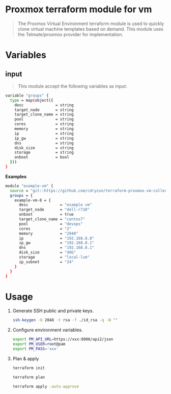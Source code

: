 
# Proxmox  terraform module for vm

> The Proxmox Virtual Environment terraform module is used to quickly clone virtual machine templates based on demand. This module uses the Telmate/proxmox provider for implementation.



# Variables

## input

> This module accept the following variables as input:

```bash
variable "groups" {
  type = map(object({
    desc              = string
    target_node       = string
    target_clone_name = string
    pool              = string
    cores             = string
    memory            = string
    ip                = string
    ip_gw             = string
    dns               = string
    disk_size         = string
    storage           = string
    onboot            = bool
  }))
}
```

**Examples**

```bash
module "example-vm" {
  source = "git::https://github.com/cdryzun/terraform-proxmox-vm-collection.git//?ref=main"
  groups = {
    example-vm-8 = {
      desc              = "example vm"
      target_node       = "dell-r710"
      onboot            = true
      target_clone_name = "centos7"
      pool              = "devops"
      cores             = "2"
      memory            = "2048"
      ip                = "192.168.8.8"
      ip_gw             = "192.168.8.1"
      dns               = "192.168.8.1"
      disk_size         = "40G"
      storage           = "local-lvm"
      ip_subnet         = "24"
    }
  }
}
```



# Usage


1. Generate SSH public and private keys.

   ```bash
   ssh-keygen -b 2048 -t rsa -f ./id_rsa -q -N ""
   ```

2. Configure environment variables.

   ```bash
   export PM_API_URL=https://xxx:8006/api2/json
   export PM_USER=root@pam
   export PM_PASS='xxx'
   ```

3. Plan & apply

   ```bash
   terraform init 
   
   terraform plan
   
   terraform apply -auto-approve
   ```

   

